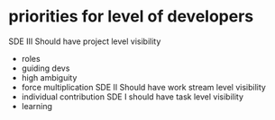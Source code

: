 # priorities for level of developers
SDE III Should have project level visibility
- roles
- guiding devs
- high ambiguity
- force multiplication
SDE II Should have work stream level visibility
- individual contribution
SDE I should have task level visibility
- learning
